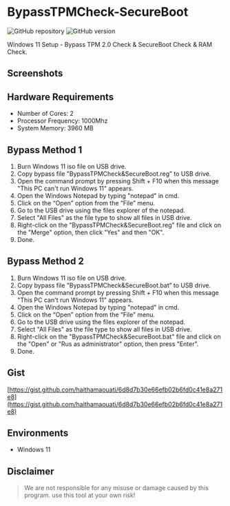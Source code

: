 # BypassTPMCheck-SecureBoot

![GitHub repository](https://img.shields.io/badge/haithamaouati-BypassTPMCheckSecureBoot-blue?style=flat-square&logo=github)
![GitHub version](https://img.shields.io/badge/version-1.0-yellow?style=flat-square)

Windows 11 Setup - Bypass TPM 2.0 Check &amp; SecureBoot Check &amp; RAM Check.

Screenshots
----

Hardware Requirements
----
* Number of Cores: 2
* Processor Frequency: 1000Mhz
* System Memory: 3960 MB
    
Bypass Method 1
----
1. Burn Windows 11 iso file on USB drive.
2. Copy bypass file "BypassTPMCheck&SecureBoot.reg” to USB drive.
3. Open the command prompt by pressing Shift + F10 when this message "This PC can't run Windows 11" appears.
4. Open the Windows Notepad by typing "notepad" in cmd.
5. Click on the “Open” option from the “File” menu.
6. Go to the USB drive using the files explorer of the notepad.
7. Select "All Files" as the file type to show all files in USB drive.
8. Right-click on the "BypassTPMCheck&SecureBoot.reg" file and click on the "Merge" option, then click "Yes" and then "OK".
9. Done.

Bypass Method 2
----
1. Burn Windows 11 iso file on USB drive.
2. Copy bypass file "BypassTPMCheck&SecureBoot.bat” to USB drive.
3. Open the command prompt by pressing Shift + F10 when this message "This PC can't run Windows 11" appears.
4. Open the Windows Notepad by typing "notepad" in cmd.
5. Click on the “Open” option from the “File” menu.
6. Go to the USB drive using the files explorer of the notepad.
7. Select "All Files" as the file type to show all files in USB drive.
8. Right-click on the "BypassTPMCheck&SecureBoot.bat" file and click on the "Open" or "Rus as administrator" option, then press "Enter".
9. Done.

Gist
----
[https://gist.github.com/haithamaouati/6d8d7b30e66efb02b6fd0c41e8a271e8](https://gist.github.com/haithamaouati/6d8d7b30e66efb02b6fd0c41e8a271e8)

Environments
----
* Windows 11

Disclaimer
----
> We are not responsible for any misuse or damage caused by this program. use this tool at your own risk!
